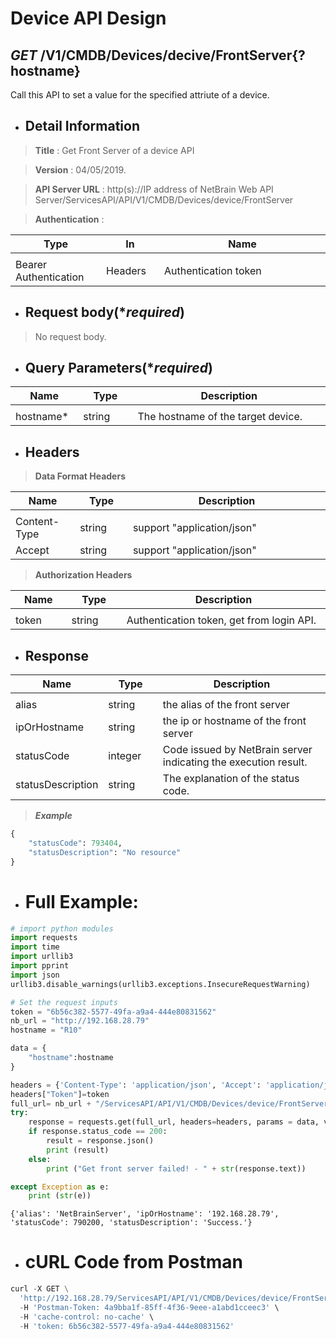 
# Device API Design

## ***GET*** /V1/CMDB/Devices/decive/FrontServer{?hostname}
Call this API to set a value for the specified attriute of a device.

* ## Detail Information

> **Title** : Get Front Server of a device API<br>

> **Version** : 04/05/2019.

> **API Server URL** : http(s)://IP address of NetBrain Web API Server/ServicesAPI/API/V1/CMDB/Devices/device/FrontServer

> **Authentication** : 

|**Type**|**In**|**Name**|
|------|------|------|
|<img width=100/>|<img width=100/>|<img width=500/>|
|Bearer Authentication| Headers | Authentication token | 

* ## Request body(****required***)

>No request body.

* ## Query Parameters(****required***)

|**Name**|**Type**|**Description**|
|------|------|------|
|<img width=100/>|<img width=100/>|<img width=500/>|
|hostname* | string  | The hostname of the target device. |

* ## Headers

> **Data Format Headers**

|**Name**|**Type**|**Description**|
|------|------|------|
|<img width=100/>|<img width=100/>|<img width=500/>|
| Content-Type | string  | support "application/json" |
| Accept | string  | support "application/json" |

> **Authorization Headers**

|**Name**|**Type**|**Description**|
|------|------|------|
|<img width=100/>|<img width=100/>|<img width=500/>|
| token | string  | Authentication token, get from login API. |

* ## Response

|**Name**|**Type**|**Description**|
|------|------|------|
|<img width=100/>|<img width=100/>|<img width=500/>|
|alias | string | the alias of the front server  |
|ipOrHostname| string | the ip or hostname of the front server  |
|statusCode| integer | Code issued by NetBrain server indicating the execution result.  |
|statusDescription| string | The explanation of the status code. |

> ***Example***


```python
{
    "statusCode": 793404,
    "statusDescription": "No resource"
}
```

* # Full Example:


```python
# import python modules 
import requests
import time
import urllib3
import pprint
import json
urllib3.disable_warnings(urllib3.exceptions.InsecureRequestWarning)

# Set the request inputs
token = "6b56c382-5577-49fa-a9a4-444e80831562"
nb_url = "http://192.168.28.79"
hostname = "R10"

data = {
    "hostname":hostname
}

headers = {'Content-Type': 'application/json', 'Accept': 'application/json'}
headers["Token"]=token
full_url= nb_url + "/ServicesAPI/API/V1/CMDB/Devices/device/FrontServer"
try:
    response = requests.get(full_url, headers=headers, params = data, verify=False)
    if response.status_code == 200:
        result = response.json()
        print (result)
    else:
        print ("Get front server failed! - " + str(response.text))

except Exception as e:
    print (str(e))   
```

    {'alias': 'NetBrainServer', 'ipOrHostname': '192.168.28.79', 'statusCode': 790200, 'statusDescription': 'Success.'}
    

* # cURL Code from Postman


```python
curl -X GET \
  'http://192.168.28.79/ServicesAPI/API/V1/CMDB/Devices/device/FrontServer?hostname=R10' \
  -H 'Postman-Token: 4a9bba1f-85ff-4f36-9eee-a1abd1cceec3' \
  -H 'cache-control: no-cache' \
  -H 'token: 6b56c382-5577-49fa-a9a4-444e80831562'
```
